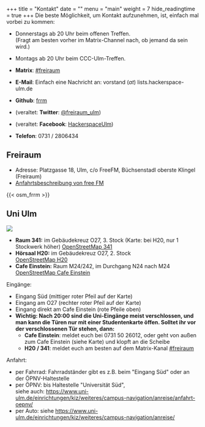 +++
title = "Kontakt"
date = ""
menu = "main"
weight = 7
hide_readingtime = true
+++
Die beste Möglichkeit, um Kontakt aufzunehmen, ist, einfach mal vorbei zu kommen:

  * Donnerstags ab 20 Uhr beim offenen Treffen.  
    (Fragt am besten vorher im Matrix-Channel nach, ob jemand da sein wird.)
  * Montags ab 20 Uhr beim CCC-Ulm-Treffen.

  * **Matrix**: [#freiraum](https://element.matrix4ulm.de/#/room/#freiraum:server.matrix4ulm.de)
  * **E-Mail**: Einfach eine Nachricht an: vorstand (_at_) lists.hackerspace-ulm.de  
  * **Github**: [frrm](https://github.com/frrm)
  * (veraltet: **Twitter**: [@freiraum_ulm](https://twitter.com/freiraum_ulm))
  * (veraltet: **Facebook**: [HackerspaceUlm](https://www.facebook.com/HackerspaceUlm/))
  * **Telefon**: 0731 / 2806434

<!--
  * **Mailingliste registrieren:** <http://lists.hackerspace-ulm.de/listinfo/info>
  * **Wiki**: [dokuwiki](https://dokuwiki.ulm.ccc.de/)
-->

## Freiraum

  * Adresse: Platzgasse 18, Ulm, c/o FreeFM, Büchsenstadl oberste Klingel (Freiraum)
  * [Anfahrtsbeschreibung von free FM](http://www.freefm.de/kontakt/anfahrt)

{{< osm_frrm >}}


## Uni Ulm

![](uni-2.png)

- **Raum 341:** im Gebäudekreuz O27, 3. Stock (Karte: bei H20, nur 1 Stockwerk höher)
  [OpenStreetMap 341](http://www.openstreetmap.org/?mlat=48.42277&mlon=9.95750#map=18/48.42277/9.95750)
- **Hörsaal H20:** im Gebäudekreuz O27, 2. Stock  
  [OpenStreetMap H20](http://www.openstreetmap.org/?mlat=48.42277&mlon=9.95750#map=18/48.42277/9.95750)
- **Cafe Einstein:** Raum M24/242, im Durchgang N24 nach M24  
  [OpenStreetMap Cafe Einstein](http://www.openstreetmap.org/?mlat=48.42283&mlon=9.95392#map=18/48.42283/9.95392)

Eingänge:

- Eingang Süd (mittiger roter Pfeil auf der Karte)
- Eingang am O27 (rechter roter Pfeil auf der Karte)
- Eingang direkt am Cafe Einstein (rote Pfeile oben)
- **Wichtig: Nach 20:00 sind die Uni-Eingänge meist verschlossen, und man kann die Türen nur mit einer Studentenkarte öffen.
  Solltet ihr vor der verschlossenen Tür stehen, dann:**
  - **Cafe Einstein**: meldet euch bei 0731 50 26012, oder geht von außen zum Cafe Einstein (siehe Karte) und klopft an die Scheibe
  - **H20 / 341**: meldet euch am besten auf dem Matrix-Kanal [#freiraum](https://element.matrix4ulm.de/#/room/#freiraum:server.matrix4ulm.de)

Anfahrt:

- per Fahrrad: Fahrradständer gibt es z.B. beim "Eingang Süd" oder an der ÖPNV-Haltestelle
- per ÖPNV: bis Haltestelle "Universität Süd",  
  siehe auch: https://www.uni-ulm.de/einrichtungen/kiz/weiteres/campus-navigation/anreise/anfahrt-oepnv/
- per Auto: siehe https://www.uni-ulm.de/einrichtungen/kiz/weiteres/campus-navigation/anreise/

